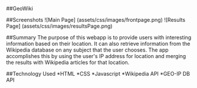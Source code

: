 ##GeoWiki

##Screenshots
![Main Page] (assets/css/images/frontpage.png)
![Results Page] (assets/css/images/resultsPage.png)

##Summary
The purpose of this webapp is to provide users with interesting information<break>
based on their location. It can also retrieve information from the Wikipedia<break>
database on any subject that the user chooses. The app accomplishes this by using<break>
the user's IP address for location and merging the results with Wikipedia articles<break>
for that location. 

##Technology Used
*HTML
*CSS
*Javascript
*Wikipedia API
*GEO-IP DB API
